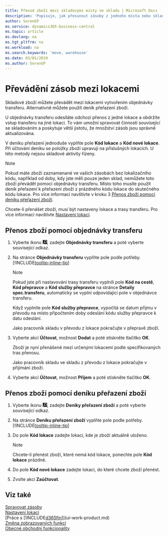 ```yaml
---
title: Převod zboží mezi skladovými místy ve skladu | Microsoft Docs
description: 'Popisuje, jak přesunout zásoby z jednoho místa nebo skladu na jiné, buď pomocí deníku přeřazení, nebo pomocí objednávek transferu.'
author: SorenGP
ms.service: dynamics365-business-central
ms.topic: article
ms.devlang: na
ms.tgt_pltfrm: na
ms.workload: na
ms.search.keywords: 'move, warehouse'
ms.date: 03/01/2019
ms.author: SorenGP
---
```

# <a name="transfer-inventory-between-locations"></a>Převádění zásob mezi lokacemi
Skladové zboží můžete převádět mezi lokacemi vytvořením objednávky transferu. Alternativně můžete použít deník přeřazení zboží.

U objednávky transferu odesíláte odchozí přenos z jedné lokace a obdržíte vstup transferu na jiné lokaci. To vám umožní spravovat činnosti související se skladováním a poskytuje větší jistotu, že množství zásob jsou správně aktualizována.

V deníku přeřazení jednoduše vyplňte pole **Kód lokace** a **Kód nové lokace**. Při účtování deníku se položky zboží upravují na příslušných lokacích. U této metody nejsou skladové aktivity řízeny.

> [!NOTE]  
>   Pokud máte zboží zaznamenané ve vašich zásobách bez lokalizačního kódu, například od doby, kdy jste měli pouze jeden sklad, nemůžete toto zboží převádět pomocí objednávky transferu. Místo toho musíte použít deník přeřazení k přeřazení zboží z prázdného kódu lokace do skutečného kódu lokace.  Pro více informací navštivte v kroku 3 [Přenos zboží pomocí deníku přeřazení zboží](inventory-how-transfer-between-locations.md#to-transfer-items-with-the-item-reclassification-journal).

Chcete-li přenášet zboží, musí být nastaveny lokace a trasy transferu. Pro více informací navštivte [Nastavení lokací](inventory-how-setup-locations.md).

## <a name="to-transfer-items-with-a-transfer-order"></a>Přenos zboží pomocí objednávky transferu
1. Vyberte ikonu ![Žárovky, která otevře funkci Řekněte mi](media/ui-search/search_small.png "Řekněte mi, co chcete dělat"), zadejte **Objednávky transferu** a poté vyberte související odkaz.
2. Na stránce **Objednávky transferu** vyplňte pole podle potřeby. [!INCLUDE[tooltip-inline-tip](includes/tooltip-inline-tip_md.md)]

    > [!NOTE]  
    >   Pokud jste při nastavování trasy transferu vyplnili pole **Kód na cestě**, **Kód přepravce** a **Kód služby přepravce** na stránce **Detaily spec.transferu**, automaticky se vyplní odpovídající pole v objednávce transferu.

    Když vyplníte pole **Kód služby přepravce**, vypočítá se datum přijmu v převodu na místo připočtením doby odeslání kódu služby přepravce k datu odeslání.

    Jako pracovník skladu v převodu z lokace pokračujte v přepravě zboží.
3. Vyberte akci **Účtovat**, možnost **Dodat** a poté stiskněte tlačítko **OK**.

    Zboží je nyní přenášené mezi určenými lokacemi podle specifikovaných tras přenosu.

    Jako pracovník skladu ve skladu z převodu z lokace pokračujte v přijímání zboží.
4. Vyberte akci **Účtovat**, možnost **Příjem** a poté stiskněte tlačítko **OK**.

## <a name="to-transfer-items-with-the-item-reclassification-journal"></a>Přenos zboží pomocí deníku přeřazení zboží
1. Vyberte ikonu ![Žárovky, která otevře funkci Řekněte mi](media/ui-search/search_small.png "Řekněte mi, co chcete dělat"), zadejte **Deníky přeřazení zboží** a poté vyberte související odkaz.
2. Na stránce **Deníku přeřazení zboží** vyplňte pole podle potřeby. [!INCLUDE[tooltip-inline-tip](includes/tooltip-inline-tip_md.md)]
3. Do pole **Kód lokace** zadejte lokaci, kde je zboží aktuálně uloženo.

    > [!NOTE]  
    >   Chcete-li přenést zboží, které nemá kód lokace, ponechte pole **Kód lokace** prázdné.
4. Do pole **Kód nové lokace** zadejte lokaci, do které chcete zboží přenést.
5. Zvolte akci **Zaúčtovat**.

## <a name="see-also"></a>Viz také
[Spravovat zásoby](inventory-manage-inventory.md)  
[Nastavení lokací](inventory-how-setup-locations.md)  
[Práce s [!INCLUDE[d365fin](includes/d365fin_md.md)]](ui-work-product.md)  
[Změna zobrazovaných funkcí](ui-experiences.md)  
[Obecné obchodní funkcionality](ui-across-business-areas.md)
